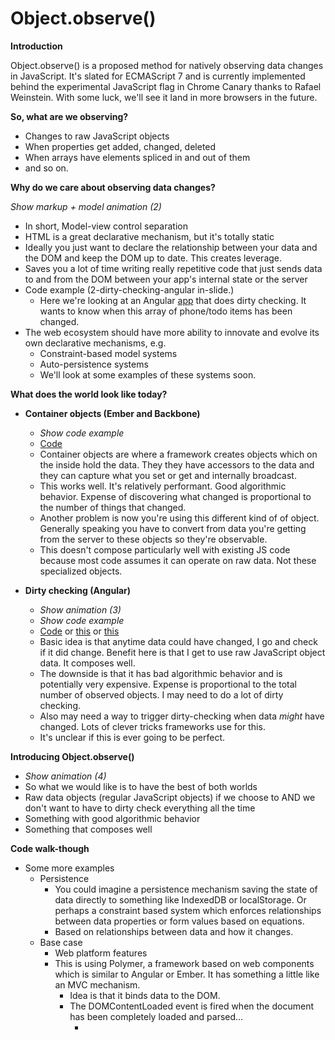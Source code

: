 # Object.observe()

**Introduction**

Object.observe() is a proposed method for natively observing data changes in 
JavaScript. It's slated for ECMAScript 7 and is currently implemented behind the 
experimental JavaScript flag in Chrome Canary thanks to Rafael Weinstein. With 
some luck, we'll see it land in more browsers in the future.

**So, what are we observing?**

* Changes to raw JavaScript objects
* When properties get added, changed, deleted
* When arrays have elements spliced in and out of them
* and so on.

**Why do we care about observing data changes?**

_Show markup + model animation (2)_

* In short, Model-view control separation
* HTML is a great declarative mechanism, but it's totally static
* Ideally you just want to declare the relationship between your data and the 
  DOM and keep the DOM up to date. This creates leverage.
* Saves you a lot of time writing really repetitive code that just sends data to 
  and from the DOM between your app's internal state or the server
* Code example (2-dirty-checking-angular in-slide.)
    * Here we're looking at an Angular 
      [app](https://github.com/addyosmani/workspace/blob/master/2.%20Dirty-checking%20-%20Angular/phone-test.html) 
      that does dirty checking. It wants to know when this array of phone/todo 
      items has been changed.
* The web ecosystem should have more ability to innovate and evolve its own 
  declarative mechanisms, e.g.
    * Constraint-based model systems
    * Auto-persistence systems
    * We'll look at some examples of these systems soon.

**What does the world look like today?**

* **Container objects (Ember and Backbone)**
    * _Show code example_
    * [Code](https://github.com/addyosmani/workspace/tree/master/1.%20Set%20traps%20-%20Backbone%20and%20Ember)
    * Container objects are where a framework creates objects which on the 
      inside hold the data. They they have accessors to the data and they can 
      capture what you set or get and internally broadcast.
    * This works well. It's relatively performant. Good algorithmic behavior. 
      Expense of discovering what changed is proportional to the number of 
      things that changed. 
    * Another problem is now you're using this different kind of of object. 
      Generally speaking you have to convert from data you're getting from the 
      server to these objects so they're observable. 
    * This doesn't compose particularly well with existing JS code because most 
      code assumes it can operate on raw data. Not these specialized objects.
      
* **Dirty checking (Angular)**
    * _Show animation (3)_
    * _Show code example_
    * [Code](https://github.com/addyosmani/workspace/tree/master/2.%20Dirty-checking%20-%20Angular) 
      or [this](http://jsfiddle.net/hmyZB/) or 
      [this](http://plnkr.co/edit/1jhnFZ)
    * Basic idea is that anytime data could have changed, I go and check if it 
      did change. Benefit here is that I get to use raw JavaScript object data. 
      It composes well.
    * The downside is that it has bad algorithmic behavior and is potentially 
      very expensive. Expense is proportional to the total number of observed 
      objects. I may need to do a lot of dirty checking.
    * Also may need a way to trigger dirty-checking when data *might* have 
      changed. Lots of clever tricks frameworks use for this.
    * It's unclear if this is ever going to be perfect.

**Introducing Object.observe()**

* _Show animation (4)_
* So what we would like is to have the best of both worlds
* Raw data objects (regular JavaScript objects) if we choose to AND we don't 
  want to have to dirty check everything all the time
* Something with good algorithmic behavior
* Something that composes well

**Code walk-though**

* Some more examples
    * Persistence
        * You could imagine a persistence mechanism saving the state of data 
          directly to something like IndexedDB or localStorage. Or perhaps a 
          constraint based system which enforces relationships between data 
          properties or form values based on equations.
        * Based on relationships between data and how it changes.
    * Base case
        * Web platform features
        * This is using Polymer, a framework based on web components which is 
          similar to Angular or Ember. It has something a little like an MVC 
          mechanism. 
            * Idea is that it binds data to the DOM.
            * The DOMContentLoaded event is fired when the document has been 
              completely loaded and parsed…
                * <template> tag lets us declare in HTML inert DOM fragments
                * We've got some template binding which describes how <template> 
                  tag manages instances and Node.bind() which describes how DOM 
                  nodes are bound to data values
                * **repeat attribute**
                    * **Will create maintain exactly instance with {{ bindings 
                      }} for every element in the array collection, when it is 
                      provided.**
                    * Now onto the stuff we really care about.

> **We activate a template by setting data model on it. This causes any bind, 
> repeat or if attributes to begin acting.. you can see us doing this with 
> t.model.colors.**

            * It's a colors array and I can push a new color into the array. As 
              you can see its there but nothing interesting is happening to the 
              DOM. This is because I need to tell the DOM to go and do some 
              dirty checking. I do this with 
              Platform.performMicrotaskCheckpoint(). 
            * Then I tell it that, it discovers that my new color has showed up 
              but I need to go check all the potential places data could have 
              changed and it needs to be told.
            * Frameworks that use this approach can be clever about being able 
              to do this on any data that could have changed. But, it's not 
              perfect.
        * What we would like to see
            * An example of using a version of the same thing altered to work 
              with Object.observe()
            * Again, let's add our color to the colors array. You see it shows 
              right up. Basically any way I mutate this data the DOM is going to 
              follow along with me.
            * The idea is to pinpoint when data changes and react to what 
              changes when it changed
    * Going back to the idea of a persistence mechanism
        * We have another example
        * I create a class here which doesn't do much called Foo
        * I then ask persistDB to retrieve me my parallel array of Foo
        * So now I have this records array which represents a serialized version 
          of a collection of these Foos
        * I'm going to push onto it a new Foo
        * You'll see that this serialization mechanism just saved it 
          automatically to disk. 
        * I can go add data to that record. Do whatever I want. recs[0].berlin = 
          "berlin"
        * It's just going to save it out.
        * When I reload, there we go, my data is there in the record.
        * Basically when I change my record it is automatically serialized to 
          IndexedDB
    * Constraint mechanism
        * What we have here is a circle - a circle class. I've loaded my 
          constraint library. Three properties on my circle are radius, 
          circumference and area. They're related in a familiar way and you 
          probably recognize these equations.
        * Constraint mechanism basically just represents these using methods 
          which resolve data moving in one direction or other.
        * I can create the circle.  It's going to resolve the radius to assign 
          to circumference and area. If I update the area its going to resolve 
          to assigning to radius and circumference.
        * It's working. It happens to be one way of doing computed properties 
          where you want to have one property be depending on one property. 
          People care about this in MVC frameworks.
        * In this case all the properties are interdependent and its resolved 
          depending on which property you assign to. The idea is that the circle 
          is internally observing itself and setting dependent properties.
    * Another observation mechanism
        * We have an MVC app with both persistence and the constraint solver
        * I can create a new circle. It's saved for me right away. I can set a 
          radius and it assigns to circumference and area. I can update any of 
          these values and it updates the other values. Everything is 
          automatically saved. I can delete too.
        * One thing to notice is because of the timing of the way 
          Object.observe() works, you have a lot of power over the way things 
          work.
        * To illustrate this, I'm going to modify each of these circles and 
          increase the radius by a power of two and what you see here is the 
          resolver updated the internal properties of each of these circles 
          first. The persistence mechanism saw that two circles changed so it 
          serialized them to disk as a single transaction.
        * Because of the way that ordering of delivery happens, you have control 
          over when things need to happen and you can get some nice behaviour of 
          treating lots of changes as a transaction. Very consistent view of the 
          world and its pretty desirable.

 

**What can we observe?**

* _Show animation (5)_
* _Show code example_
* [Code](https://github.com/addyosmani/workspace/tree/master/3.%20Object.observe%20-%20observe%2C%20mutate%2C%20change) 
  Observe an object, mutate a property, see the change report
* You can find out when properties have been added. When they've been deleted.
* Basically, the _set_ of properties on an object ("new", "deleted", 
  "reconfigured") and it's prototype changing ("prototype")
* Or you can find out about changes to the value of data properties ("updated"). 
  Not accessors. I'll come back to this in a second.

**_Accept types._**

**_You need some dialog for this part._**

* _Show maybe animation 9_
* [Code](https://github.com/addyosmani/workspace/tree/master/5.%20Object.observe%20with%20acceptList)
* Object.observe(obj, callback, opt_acceptList)
* Observers can specify only those types of changes they wish to hear about. 
* If not provided, defaults to the "intrinsic" object change types ("new", 
  "updated", "deleted", "reconfigured", "prototype").
    * [Code](https://github.com/addyosmani/workspace/tree/master/6.%20Defaults%20to%20intrinsic%20object%20change%20types)

**Notifications**

* _Show animation (6)_
* Notification is similar to mutation observers
* It happens at the end of the micro-task
* In the browser context, this is almost always going to be at the end of the 
  current event handler
* The timing is nice because generally one unit of work is finished and now 
  observers get to do their work. Nice turn based processing model.
* object -> getNotifier(this).notify() -> changes
    * [Code](https://github.com/addyosmani/workspace/tree/master/4.%20notifier.notify%20-%20what%20can%20be%20observed)
    * Report when the value of _data_ properties changes ("updated")
    * _Anything else the object's implementation chooses to report 
      (notifier.notifyChange)_
* Experience on the web platform is that synchronous is the first thing you try 
  because its the easiest to wrap your head around.
    * Problem is it creates a fundamentally dangerous processing model
    * If you're writing code and say, update the property of an object, you 
      don't really want a situation having update the property of that object 
      could have invited some arbitary code to go do whatever it wanted. It's 
      not ideal to have your assumptions invalidated as you're running through 
      the middle of a function
    * If you're an observer, you ideally don't want to be called if someone is 
      in in the middle of something. You don't want to be asked to go to do work 
      on an inconsistent state of the world.
    * End up doing a lot more error checking. Trying to tolerate a lot more bad 
      situations and generally, its a hard model to work with.
    * Async is harder to deal with but its a better model at the end of the day.

**Single callback observer**

* Show animation (8)
* Callback delivery: a single _callback _can be used as an "observer" for lots 
  of objects
* The callback will be delivered the full set of changes to all objects it 
  observes at the "end of the microtask" (Note that the similarity to Mutation 
  Observers)

**Accessors Properties**

* We mentioned earlier that only the value changes are observable for data 
  properties. Not for computed properties or accessors
* The reason is that JavaScript doesn't really have the notion of changes in 
  value to accessors. An accessor is just a collection of functions. 
* If you assign to an accessor JavaScript just invokes the function there and 
  from its point of view nothing has changed. It just gave some code the 
  opportunity to run.

_(if referring to the specific example)_

* _Problem is semantically we can look at this assignment to the value we 
  assigned 5 to it. We ought to be able to know what happened here. _
* _Problem is that this is an unsolvable problem. Example demonstrates why._
* _Really no way for any system to know what this meant because this can be 
  arbitary code. It can do whatever it wants in this case._
* _It's updating the value every time it is accessed and so asking when does it 
  change doesn't have a huge amount of meaning._

**Synthetic change records**

* Show animation (7)
* The solution to this problem is synthetic change records
* Basically, if you want to have accessors or computed properties it is your 
  responsibility to notify when these values changed
* It's a little extra work but it is designed as a sort of first-class feature 
  of this mechanism and these notifications will be delivered with the rest of 
  the notifications from underlying data objects. From data properties.

* Observing accessors & computed properties can be solved with _notifier.notify_
    * Most observation systems want some form of observing derived values. There 
      are lots of ways to do this
    * Object.observe makes no judgement as to the "right" way.
    * Computed properties should be accessors which _notify_ when the internal 
      (private) state changes.
        * [Example of a simple object with an accessor 
          ](https://github.com/addyosmani/workspace/tree/master/8.%20notifier.notify%20-%20computed%20properties)_[notify](https://github.com/addyosmani/workspace/tree/master/8.%20notifier.notify%20-%20computed%20properties)_[ing.](https://github.com/addyosmani/workspace/tree/master/8.%20notifier.notify%20-%20computed%20properties)
    * Again, webdevs should expect libraries to help make notifying and various 
      approaches to computed properties easy (and reduce boilerplate)

_(referring to example)_

* _Idea here is that we have this circle and there's a radius property_
* _In this case the radius is an accessor and when its value changes its 
  actually going to notify for itself that the value changed._
* _This will be delivered with all other changes to this object or any other 
  object_
* _Essentially, if you're implementing an object you want to have synthetic or 
  computed properties on you have to pick a strategy for how this is going to 
  work._
* _Once you do, this will fit into your system as a whole_

**Large-scale changes**

* Objects may wish to describe larger semantic changes which will affect lots of 
  properties in a more compact way (instead of broadcasting tons of property 
  changes)
* notifier.performChange + notifier.notify serve this purpose
    * [Code](https://github.com/addyosmani/workspace/tree/master/8.%20notifier.notify%20-%20computed%20properties)
* notifier.performChange("big-change", function() { … } ) + 
  notifier.notify("big-change") example
    * [Code](https://github.com/addyosmani/workspace/tree/master/9.%20notifier.performChange%20-%20largescale%20changes)
    * Everything inside of the "perform function" is considered to be the work 
      of "big-change".
    * Observers which _accept_ "big-change" will only receive the "big-change" 
      record
    * Observers which do not will receive the underlying changes resulting from 
      the work which "perform function" did.
* This is how Array.observe works.
    * [Code](https://github.com/addyosmani/workspace/tree/master/10.%20Array.observe()%20-%20splice%20change%20record)
    * Array.observe treats large scale changes to itself (e.g. splice, unshift 
      or anything which implicitly changes its length) as a "splice" change 
      record. Internally, it does notifier.performChange("splice", ….)

 
**Audience for Object.observe()**

* Show animation 10
* It's unlikely App developers will want to use Object.observe directly, as it 
  simply provides a record of all changes that occur. 
* More likely, JS libraries (like ObserveJS) will evolve which input what 
  Object.observe reports and provide a view of what changed with more useful 
  invariants 
* (like "What I'm reporting is the net-effect of what has changed from your 
  point of view" -- filtering out noops and coalescing changes).

* **Observing DOM nodes: the uncharted frontier.**
    * Object.observe says nothing about the behavior of "host" objects
    * WebIDL specifies that DOM properties are _accessors_ and thus not directly 
      observable _unless they choose to notify_.
    * Initially, no DOM objects will _notify_ on changes to IDL properties (e.g. 
      offsetWidth, etc...)
    * Hopefully, input elements will soon be specified to notify when their 
      "input properties" (e.g. input.value) change (this is critical for 
      data-binding systems which must currently rely on events).
    * It's highly unlikely that a broad set of DOM object properties will be 
      observable because it would impose too high a performance cost.

**Lastly, Rafael implemented a utility library now called ObserveJS**

* Consider it a polyfill for Object.observe()
* It offers an aggregate view of the world that sums up changes and delivers a 
  report of what has changed
* Two things which are powerful are
    * 1) You can observe paths so you can say I want to observe "foo.bar.baz" 
      from a given object and they'll tell you when the value at that path 
      changed. if the path is unreachable, it considers the value undefined
    * 2) It will tell you about array splices. Array splices are basically the 
      minimal set of splice operations you will have to perform on an array in 
      order to transform the old version of the array into the new version of 
      the array. This is sort of a transform or a different view of the array. 
      It's the minimum amount of work you need to do to move from the old state 
      to the new state.
    * Generally what you want to know.

**Conclusions**

Object.observe() is currently available for testing behind the experimental JS 
flag in Chrome Canary. Please try it and ObserveJS out and give us feedback. We 
hope you find them useful.

 